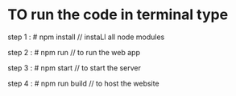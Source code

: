# TO run the code in terminal type
step 1 : # npm install // instaLl all node modules

step 2 : # npm run // to run the web app

step 3 : # npm start // to start the server 

step 4 : # npm run build // to host the website 
